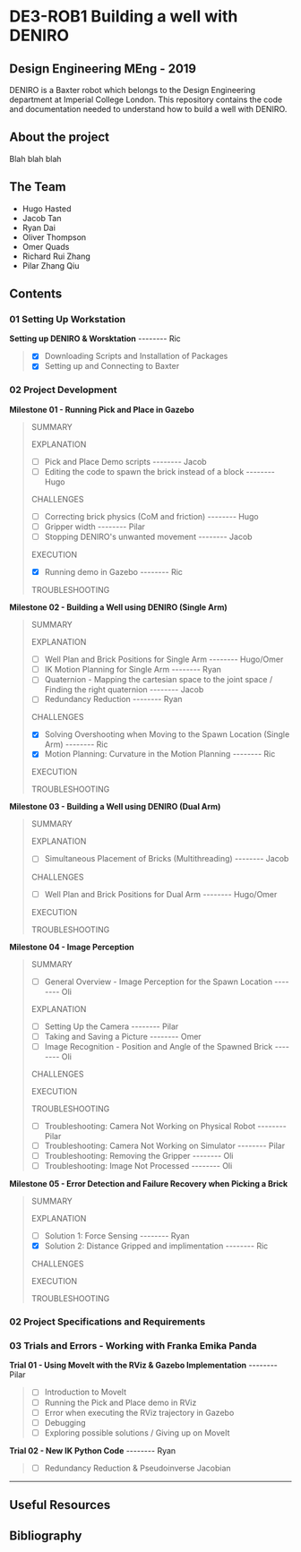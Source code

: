 # DE3-ROB1 Building a well with DENIRO
## Design Engineering MEng - 2019
DENIRO is a Baxter robot which belongs to the Design Engineering department at Imperial College London. This repository contains the code and documentation needed to understand how to build a well with DENIRO.

## About the project
Blah blah blah

## The Team
- Hugo Hasted
- Jacob Tan
- Ryan Dai
- Oliver Thompson
- Omer Quads
- Richard Rui Zhang
- Pilar Zhang Qiu

## Contents
### 01 Setting Up Workstation
**Setting up DENIRO & Worsktation** -------- Ric
> - [x] Downloading Scripts and Installation of Packages
> - [x] Setting up and Connecting to Baxter

### 02 Project Development
**Milestone 01 - Running Pick and Place in Gazebo**
>SUMMARY 
>
>EXPLANATION 
>- [ ] Pick and Place Demo scripts -------- Jacob  
>- [ ] Editing the code to spawn the brick instead of a block -------- Hugo   
>
>CHALLENGES  
>- [ ] Correcting brick physics (CoM and friction) -------- Hugo  
>- [ ] Gripper width -------- Pilar  
>- [ ] Stopping DENIRO's unwanted movement -------- Jacob  
>
>EXECUTION  
>- [x] Running demo in Gazebo -------- Ric  
>
>TROUBLESHOOTING  

**Milestone 02 - Building a Well using DENIRO (Single Arm)**
>SUMMARY
>
>EXPLANATION
>- [ ] Well Plan and Brick Positions for Single Arm -------- Hugo/Omer
>- [ ] IK Motion Planning for Single Arm -------- Ryan
>- [ ] Quaternion - Mapping the cartesian space to the joint space / Finding the right quaternion -------- Jacob
>- [ ] Redundancy Reduction -------- Ryan
>
>CHALLENGES
>- [x] Solving Overshooting when Moving to the Spawn Location (Single Arm) -------- Ric
>- [x] Motion Planning: Curvature in the Motion Planning -------- Ric
>
>EXECUTION
>
>TROUBLESHOOTING

**Milestone 03 - Building a Well using DENIRO (Dual Arm)**
>SUMMARY
>
>EXPLANATION
>- [ ] Simultaneous Placement of Bricks (Multithreading) -------- Jacob
>
>CHALLENGES
>- [ ] Well Plan and Brick Positions for Dual Arm -------- Hugo/Omer
>
>EXECUTION
>
>TROUBLESHOOTING

**Milestone 04 - Image Perception**
>SUMMARY
>
>- [ ] General Overview - Image Perception for the Spawn Location -------- Oli
>
>EXPLANATION
>- [ ] Setting Up the Camera -------- Pilar
>- [ ] Taking and Saving a Picture -------- Omer
>- [ ] Image Recognition - Position and Angle of the Spawned Brick -------- Oli
>
>CHALLENGES
>
>EXECUTION
>
>TROUBLESHOOTING
>- [ ] Troubleshooting: Camera Not Working on Physical Robot -------- Pilar
>- [ ] Troubleshooting: Camera Not Working on Simulator -------- Pilar
>- [ ] Troubleshooting: Removing the Gripper -------- Oli
>- [ ] Troubleshooting: Image Not Processed -------- Oli

**Milestone 05 - Error Detection and Failure Recovery when Picking a Brick**
>SUMMARY
>
>EXPLANATION
>- [ ] Solution 1: Force Sensing -------- Ryan
>- [x] Solution 2: Distance Gripped and implimentation -------- Ric
>
>CHALLENGES
>
>EXECUTION
>
>TROUBLESHOOTING

### 02 Project Specifications and Requirements

### 03 Trials and Errors - Working with Franka Emika Panda
**Trial 01 - Using MoveIt with the RViz & Gazebo Implementation** -------- Pilar
>- [ ] Introduction to MoveIt
>- [ ] Running the Pick and Place demo in RViz
>- [ ] Error when executing the RViz trajectory in Gazebo
>- [ ] Debugging
>- [ ] Exploring possible solutions / Giving up on MoveIt

**Trial 02 - New IK Python Code** -------- Ryan
>- [ ] Redundancy Reduction & Pseudoinverse Jacobian
---
## Useful Resources

## Bibliography
